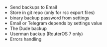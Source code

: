 * Send backups to Email
* Store in git repo (only for rsc export files)
* binary backup password from settings
* Email or Telegram depends by settings value
* The Dude backup
* Userman backup (RouterOS 7 only)
* Errors handling
